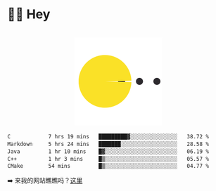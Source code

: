 
# 👋🏻 Hey
<div align="center">
	<br>
	<img src="https://raw.githubusercontent.com/Aniket965/Aniket965/master/pacman.svg?sanitize=true" width="200" height="200">
	<br>
</div>

<!--START_SECTION:waka-->

```txt
C            7 hrs 19 mins   █████████▓░░░░░░░░░░░░░░░   38.72 %
Markdown     5 hrs 24 mins   ███████░░░░░░░░░░░░░░░░░░   28.58 %
Java         1 hr 10 mins    █▓░░░░░░░░░░░░░░░░░░░░░░░   06.19 %
C++          1 hr 3 mins     █▒░░░░░░░░░░░░░░░░░░░░░░░   05.57 %
CMake        54 mins         █▒░░░░░░░░░░░░░░░░░░░░░░░   04.77 %
```

<!--END_SECTION:waka-->

 ➡️  来我的网站瞧瞧吗？[这里](https://www.shaolongfei.com)
